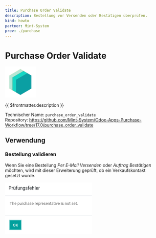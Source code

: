 ```yaml
---
title: Purchase Order Validate
description: Bestellung vor Versenden oder Bestätigen überprüfen.
kind: howto
partner: Mint-System
prev: ./purchase
---
```

# Purchase Order Validate
![icon_oms_box](attachments/icons_odoo_mint_system.png)

{{ $frontmatter.description }}

Technischer Name: `purchase_order_validate`\
Repository: <https://github.com/Mint-System/Odoo-Apps-Purchase-Workflow/tree/17.0/purchase_order_validate>

## Verwendung

### Bestellung validieren

Wenn Sie eine Bestellung *Per E-Mail Versenden* oder *Auftrag Bestätigen* möchten, wird mit dieser Erweiterung geprüft, ob ein Verkaufskontakt gesetzt wurde.

![](attachments/Purchase%20Order%20Validate%20Message.png)
